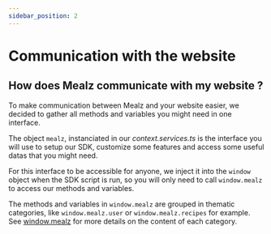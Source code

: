 ```yaml
---
sidebar_position: 2
---
```


# Communication with the website


## How does Mealz communicate with my website ?

To make communication between Mealz and your website easier, we decided to gather all methods and variables you might need in one interface.

The object `mealz`, instanciated in our _context.services.ts_ is the interface you will use to setup our SDK, customize some features and access some useful datas that you might need.

For this interface to be accessible for anyone, we inject it into the `window` object when the SDK script is run, so you will only need to call `window.mealz` to access our methods and variables.

The methods and variables in `window.mealz` are grouped in thematic categories, like `window.mealz.user` or `window.mealz.recipes` for example. See [window.mealz](/mealz-documentation/docs/web_sdk/customization/window-mealz) for more details on the content of each category.